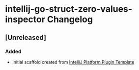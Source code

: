 <!-- Keep a Changelog guide -> https://keepachangelog.com -->

# intellij-go-struct-zero-values-inspector Changelog

## [Unreleased]
### Added
- Initial scaffold created from [IntelliJ Platform Plugin Template](https://github.com/JetBrains/intellij-platform-plugin-template)
